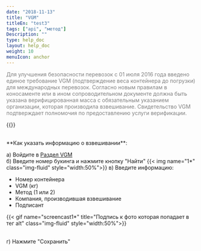 ```yaml
---
date: "2018-11-13"
title: "VGM"
titleEn: "test3"
tags: ["api", "метод"]
Description: ""
type: help_doc
layout: help_doc
weight: 10
menuIcon: anchor
---
```


<span style="color:gray">Для улучшения безопасности перевозок с 01 июля 2016 года введено единое требование VGM (подтверждение веса контейнера до погрузки) для международных перевозок. Согласно новым правилам в коносаменте или в ином сопроводительном документе должна быть указана верифицированная масса с обязательным указанием организации, которая производила взвешивание. Свидетельство VGM подтверждает полномочия по предоставлению услуги верификации. </span>

{{<alert icon="info-circle" color="alert11-light" text="Раздел VGM позволяет по номеру букинга искать контейнеры и указывать информацию о взвешивании для каждого контейнера." close="false">}}

<br/>
**Как указать информацию о взвешивании**:

а) Войдите в <a href="https://my.fesco.com/vgm" target="_blank">Раздел VGM </a> <br/>
б) Введите номер букинга и нажмите кнопку "Найти"
{{< img name="1*" class="img-fluid" style="width:50%">}}
в) Введите информацию:

* Номер контейнера
* VGM (кг)
* Метод (1 или 2)
* Компания, производившая взвешивание
* Подписант

{{< gif name="screencast1*" title="Подпись к фото которая попадает в тег alt" class="img-fluid" style="width:50%">}}

<br/>
г) Нажмите "Сохранить"